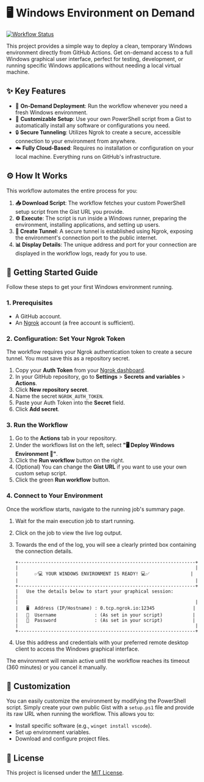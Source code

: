 # 🖥️ Windows Environment on Demand

<!-- Replace USERNAME, REPOSITORY_NAME, and WORKFLOW_FILE.yml with your own -->
[![Workflow Status]([ttps://github.com/ditzz-dev/Devnest-WIN11-Intel-R-Core-TM-i9-14900KS/blob/main/.github/workflows/main.yml/badge.svg)](https://github.com/USERNAME/REPOSITORY_NAME/actions)

This project provides a simple way to deploy a clean, temporary Windows environment directly from GitHub Actions. Get on-demand access to a full Windows graphical user interface, perfect for testing, development, or running specific Windows applications without needing a local virtual machine.

## ✨ Key Features

*   🚀 **On-Demand Deployment**: Run the workflow whenever you need a fresh Windows environment.
*   🔧 **Customizable Setup**: Use your own PowerShell script from a Gist to automatically install any software or configurations you need.
*   🔒 **Secure Tunneling**: Utilizes Ngrok to create a secure, accessible connection to your environment from anywhere.
*   ☁️ **Fully Cloud-Based**: Requires no installation or configuration on your local machine. Everything runs on GitHub's infrastructure.

## ⚙️ How It Works

This workflow automates the entire process for you:

1.  **📥 Download Script**: The workflow fetches your custom PowerShell setup script from the Gist URL you provide.
2.  **⚙️ Execute**: The script is run inside a Windows runner, preparing the environment, installing applications, and setting up users.
3.  **🔗 Create Tunnel**: A secure tunnel is established using Ngrok, exposing the environment's connection port to the public internet.
4.  **📊 Display Details**: The unique address and port for your connection are displayed in the workflow logs, ready for you to use.

## 🚀 Getting Started Guide

Follow these steps to get your first Windows environment running.

### 1. Prerequisites

*   A GitHub account.
*   An [Ngrok](https://ngrok.com/) account (a free account is sufficient).

### 2. Configuration: Set Your Ngrok Token

The workflow requires your Ngrok authentication token to create a secure tunnel. You must save this as a repository secret.

1.  Copy your **Auth Token** from your [Ngrok dashboard](https://dashboard.ngrok.com/get-started/your-authtoken).
2.  In your GitHub repository, go to **Settings** > **Secrets and variables** > **Actions**.
3.  Click **New repository secret**.
4.  Name the secret `NGROK_AUTH_TOKEN`.
5.  Paste your Auth Token into the **Secret** field.
6.  Click **Add secret**.

### 3. Run the Workflow

1.  Go to the **Actions** tab in your repository.
2.  Under the workflows list on the left, select **"🖥️ Deploy Windows Environment 🚀"**.
3.  Click the **Run workflow** button on the right.
4.  (Optional) You can change the **Gist URL** if you want to use your own custom setup script.
5.  Click the green **Run workflow** button.

### 4. Connect to Your Environment

Once the workflow starts, navigate to the running job's summary page.

1.  Wait for the main execution job to start running.
2.  Click on the job to view the live log output.
3.  Towards the end of the log, you will see a clearly printed box containing the connection details.

    ```text
    +-----------------------------------------------------------------+
    |                                                                 |
    |      ✅💻 YOUR WINDOWS ENVIRONMENT IS READY! 💻✅               |
    |                                                                 |
    +-----------------------------------------------------------------+
    |   Use the details below to start your graphical session:          |
    |                                                                 |
    |   🖥️  Address (IP/Hostname) : 0.tcp.ngrok.io:12345              |
    |   👤  Username              : (As set in your script)           |
    |   🔑  Password              : (As set in your script)           |
    |                                                                 |
    +-----------------------------------------------------------------+
    ```
4.  Use this address and credentials with your preferred remote desktop client to access the Windows graphical interface.

The environment will remain active until the workflow reaches its timeout (360 minutes) or you cancel it manually.

## 🔧 Customization

You can easily customize the environment by modifying the PowerShell script. Simply create your own public Gist with a `setup.ps1` file and provide its raw URL when running the workflow. This allows you to:

*   Install specific software (e.g., `winget install vscode`).
*   Set up environment variables.
*   Download and configure project files.

## 📄 License

This project is licensed under the [MIT License](LICENSE).
